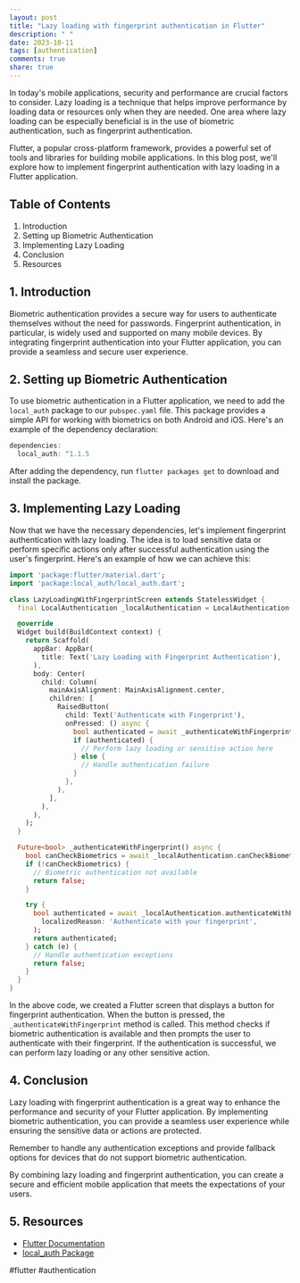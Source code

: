 ```yaml
---
layout: post
title: "Lazy loading with fingerprint authentication in Flutter"
description: " "
date: 2023-10-11
tags: [authentication]
comments: true
share: true
---
```


In today's mobile applications, security and performance are crucial factors to consider. Lazy loading is a technique that helps improve performance by loading data or resources only when they are needed. One area where lazy loading can be especially beneficial is in the use of biometric authentication, such as fingerprint authentication.

Flutter, a popular cross-platform framework, provides a powerful set of tools and libraries for building mobile applications. In this blog post, we'll explore how to implement fingerprint authentication with lazy loading in a Flutter application.

## Table of Contents

1. Introduction
2. Setting up Biometric Authentication
3. Implementing Lazy Loading
4. Conclusion
5. Resources

## 1. Introduction

Biometric authentication provides a secure way for users to authenticate themselves without the need for passwords. Fingerprint authentication, in particular, is widely used and supported on many mobile devices. By integrating fingerprint authentication into your Flutter application, you can provide a seamless and secure user experience.

## 2. Setting up Biometric Authentication

To use biometric authentication in a Flutter application, we need to add the `local_auth` package to our `pubspec.yaml` file. This package provides a simple API for working with biometrics on both Android and iOS. Here's an example of the dependency declaration:

```dart
dependencies:
  local_auth: ^1.1.5
```

After adding the dependency, run `flutter packages get` to download and install the package.

## 3. Implementing Lazy Loading

Now that we have the necessary dependencies, let's implement fingerprint authentication with lazy loading. The idea is to load sensitive data or perform specific actions only after successful authentication using the user's fingerprint. Here's an example of how we can achieve this:

```dart
import 'package:flutter/material.dart';
import 'package:local_auth/local_auth.dart';

class LazyLoadingWithFingerprintScreen extends StatelessWidget {
  final LocalAuthentication _localAuthentication = LocalAuthentication();

  @override
  Widget build(BuildContext context) {
    return Scaffold(
      appBar: AppBar(
        title: Text('Lazy Loading with Fingerprint Authentication'),
      ),
      body: Center(
        child: Column(
          mainAxisAlignment: MainAxisAlignment.center,
          children: [
            RaisedButton(
              child: Text('Authenticate with Fingerprint'),
              onPressed: () async {
                bool authenticated = await _authenticateWithFingerprint();
                if (authenticated) {
                  // Perform lazy loading or sensitive action here
                } else {
                  // Handle authentication failure
                }
              },
            ),
          ],
        ),
      ),
    );
  }

  Future<bool> _authenticateWithFingerprint() async {
    bool canCheckBiometrics = await _localAuthentication.canCheckBiometrics;
    if (!canCheckBiometrics) {
      // Biometric authentication not available
      return false;
    }

    try {
      bool authenticated = await _localAuthentication.authenticateWithBiometrics(
        localizedReason: 'Authenticate with your fingerprint',
      );
      return authenticated;
    } catch (e) {
      // Handle authentication exceptions
      return false;
    }
  }
}
```

In the above code, we created a Flutter screen that displays a button for fingerprint authentication. When the button is pressed, the `_authenticateWithFingerprint` method is called. This method checks if biometric authentication is available and then prompts the user to authenticate with their fingerprint. If the authentication is successful, we can perform lazy loading or any other sensitive action.

## 4. Conclusion

Lazy loading with fingerprint authentication is a great way to enhance the performance and security of your Flutter application. By implementing biometric authentication, you can provide a seamless user experience while ensuring the sensitive data or actions are protected.

Remember to handle any authentication exceptions and provide fallback options for devices that do not support biometric authentication.

By combining lazy loading and fingerprint authentication, you can create a secure and efficient mobile application that meets the expectations of your users.

## 5. Resources

- [Flutter Documentation](https://flutter.dev/docs)
- [local_auth Package](https://pub.dev/packages/local_auth)

#flutter #authentication